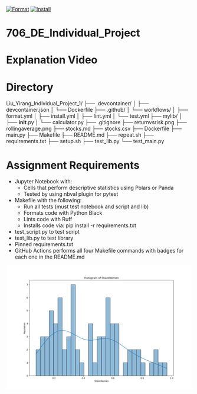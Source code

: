 [![Format](https://github.com/nogibjj/Liu_Yirang_Individual_Project_1/actions/workflows/format.yml/badge.svg)](https://github.com/nogibjj/Liu_Yirang_Individual_Project_1/actions/workflows/format.yml)
[![Install](https://github.com/nogibjj/Liu_Yirang_Individual_Project_1/actions/workflows/install.yml/badge.svg)](https://github.com/nogibjj/Liu_Yirang_Individual_Project_1/actions/workflows/install.yml)


# 706_DE_Individual_Project

# Explanation Video


# Directory

Liu_Yirang_Individual_Project_1/
├── .devcontainer/
│   ├── devcontainer.json
│   └── Dockerfile
├── .github/
│   └── workflows/
│       ├── format.yml
│       ├── install.yml
│       ├── lint.yml
│       └── test.yml
├── mylib/
│   ├── __init__.py
│   └── calculator.py
├── .gitignore
├── returnvsrisk.png
├── rollingaverage.png
├── stocks.md
├── stocks.csv
├── Dockerfile
├── main.py
├── Makefile
├── README.md
├── repeat.sh
├── requirements.txt
├── setup.sh
├── test_lib.py
└── test_main.py

# Assignment Requirements
*  Jupyter Notebook with:
    * Cells that perform descriptive statistics using Polars or Panda
    * Tested by using nbval plugin for pytest
* Makefile with the following:
    * Run all tests (must test notebook and script and lib)
    * Formats code with Python Black
    * Lints code with Ruff
    * Installs code via: pip install -r requirements.txt
* test_script.py to test script
* test_lib.py to test library
* Pinned requirements.txt
* GitHub Actions performs all four Makefile commands with badges for each one in the README.md

![alt text](<Histogram_of_ShareWomen.png>)
